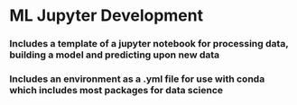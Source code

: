 # ML Jupyter Development
### Includes a template of a jupyter notebook for processing data, building a model and predicting upon new data
### Includes an environment as a .yml file for use with conda which includes most packages for data science
